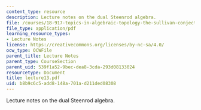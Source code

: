 ```yaml
---
content_type: resource
description: Lecture notes on the dual Steenrod algebra.
file: /courses/18-917-topics-in-algebraic-topology-the-sullivan-conjecture-fall-2007/b8b9c6c5add8148a701ad211ded08308_lecture13.pdf
file_type: application/pdf
learning_resource_types:
- Lecture Notes
license: https://creativecommons.org/licenses/by-nc-sa/4.0/
ocw_type: OCWFile
parent_title: Lecture Notes
parent_type: CourseSection
parent_uid: 539f1a52-9bec-dea8-3cda-293d08133024
resourcetype: Document
title: lecture13.pdf
uid: b8b9c6c5-add8-148a-701a-d211ded08308
---
```

Lecture notes on the dual Steenrod algebra.